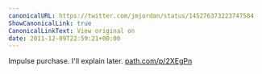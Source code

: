 ```yaml
---
canonicalURL: https://twitter.com/jmjordan/status/145276373223747584
ShowCanonicalLink: true
CanonicalLinkText: View original on
date: 2011-12-09T22:59:21+00:00
---
```

Impulse purchase. I'll explain later. [path.com/p/2XEgPn](https://path.com/p/2XEgPn)